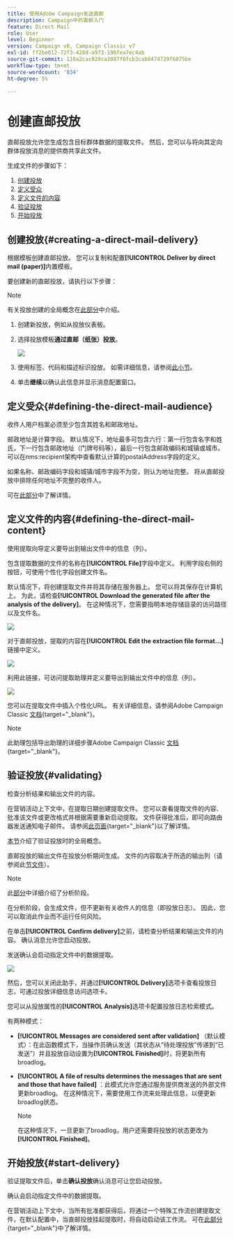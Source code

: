 ```yaml
---
title: 使用Adobe Campaign发送直邮
description: Campaign中的直邮入门
feature: Direct Mail
role: User
level: Beginner
version: Campaign v8, Campaign Classic v7
exl-id: ff2be012-72f3-428d-a973-196fea7ec4ab
source-git-commit: 110a2cac920ca3087f6fcb3cab8474729f6075be
workflow-type: tm+mt
source-wordcount: '834'
ht-degree: 5%

---
```


# 创建直邮投放

直邮投放允许您生成包含目标群体数据的提取文件。 然后，您可以与将向其定向群体投放消息的提供商共享此文件。

生成文件的步骤如下：

1. [创建投放](#creating-a-direct-mail-delivery)
1. [定义受众](#defining-the-direct-mail-audience)
1. [定义文件的内容](#defining-the-direct-mail-content)
1. [验证投放](#validating)
1. [开始投放](#start-delivery)

## 创建投放{#creating-a-direct-mail-delivery}

根据模板创建直邮投放。 您可以复制和配置&#x200B;**[!UICONTROL Deliver by direct mail (paper)]**&#x200B;内置模板。

要创建新的直邮投放，请执行以下步骤：

>[!NOTE]
>
>有关投放创建的全局概念在[此部分](../start/create-message.md)中介绍。

1. 创建新投放，例如从投放仪表板。
1. 选择投放模板&#x200B;**通过直邮（纸张）投放**。

   ![](assets/direct_mail.png)

1. 使用标签、代码和描述标识投放。 如需详细信息，请参阅[此小节](../start/create-message.md#create-the-delivery)。
1. 单击&#x200B;**继续**&#x200B;以确认此信息并显示消息配置窗口。

## 定义受众{#defining-the-direct-mail-audience}

收件人用户档案必须至少包含其姓名和邮政地址。

邮政地址是计算字段。 默认情况下，地址最多可包含六行：第一行包含名字和姓氏，下一行包含邮政地址（门牌号码等），最后一行包含邮政编码和城镇或城市。 可以在nms:recipient架构中查看默认计算的postalAddress字段的定义。

如果名称、邮政编码字段和城镇/城市字段不为空，则认为地址完整。 将从直邮投放中排除任何地址不完整的收件人。

可在[此部分](../start/create-message.md#target-population)中了解详情。

## 定义文件的内容{#defining-the-direct-mail-content}

使用提取向导定义要导出到输出文件中的信息（列）。

包含提取数据的文件的名称在&#x200B;**[!UICONTROL File]**&#x200B;字段中定义。 利用字段右侧的按钮，可使用个性化字段创建文件名。

默认情况下，将创建提取文件并将其存储在服务器上。 您可以将其保存在计算机上。 为此，请检查&#x200B;**[!UICONTROL Download the generated file after the analysis of the delivery]**。 在这种情况下，您需要指明本地存储目录的访问路径以及文件名。

![](assets/s_ncs_user_mail_delivery_local_file.png)

对于直邮投放，提取的内容在&#x200B;**[!UICONTROL Edit the extraction file format...]**&#x200B;链接中定义。

![](assets/s_ncs_user_mail_delivery_format_link.png)

利用此链接，可访问提取助理并定义要导出到输出文件中的信息（列）。

![](assets/s_ncs_user_mail_delivery_format_wz.png)

您可以在提取文件中插入个性化URL。 有关详细信息，请参阅Adobe Campaign Classic [文档](https://experienceleague.adobe.com/docs/campaign-classic/using/designing-content/web-forms/publishing-a-web-form.html){target="_blank"}。

>[!NOTE]
>
>此助理包括导出助理的详细步骤Adobe Campaign Classic [文档](https://experienceleague.adobe.com/docs/campaign-classic/using/getting-started/importing-and-exporting-data/generic-imports-exports/executing-export-jobs.html){target="_blank"}。

## 验证投放{#validating}

检查分析结果和输出文件的内容。

在营销活动上下文中，在提取日期创建提取文件。 您可以查看提取文件的内容、批准该文件或更改格式并根据需要重新启动提取。 文件获得批准后，即可向路由器发送通知电子邮件。 请参阅[此页面](https://experienceleague.adobe.com/docs/campaign/automation/campaign-orchestration/marketing-campaign-approval.html?lang=zh-Hans){target="_blank"}以了解详情。

[本节](../start/create-message.md#validate-the-delivery)介绍了验证投放时的全局概念。

直邮投放的输出文件在投放分析期间生成。 文件的内容取决于所选的输出列（请参阅此[节文件](#defining-the-direct-mail-content)）。

>[!NOTE]
>
>此[部分](delivery-analysis.md)中详细介绍了分析阶段。

在分析阶段，会生成文件，但不更新有关收件人的信息（即投放日志）。 因此，您可以取消此作业而不运行任何风险。

在单击&#x200B;**[!UICONTROL Confirm delivery]**&#x200B;之前，请检查分析结果和输出文件的内容。 确认消息允许您启动投放。

发送确认会启动指定文件中的数据提取。

![](assets/s_ncs_user_postal_del_send_confirm_postal.png)

然后，您可以关闭此助手，并通过&#x200B;**[!UICONTROL Delivery]**&#x200B;选项卡查看投放日志，可通过投放详细信息访问选项卡。

您可以从投放属性的&#x200B;**[!UICONTROL Analysis]**&#x200B;选项卡配置投放日志检索模式。

有两种模式：

* **[!UICONTROL Messages are considered sent after validation]** （默认模式）：在此函数模式下，当操作员确认发送（其状态从“待处理投放”传递到“已发送”）并且投放自动设置为&#x200B;**[!UICONTROL Finished]**&#x200B;时，将更新所有broadlog。
* **[!UICONTROL A file of results determines the messages that are sent and those that have failed]** ：此模式允许您通过服务提供商发送的外部文件更新broadlog。 在这种情况下，需要使用工作流来处理此信息，以便更新broadlog状态。

  >[!NOTE]
  >
  >在这种情况下，一旦更新了broadlog，用户还需要将投放的状态更改为&#x200B;**[!UICONTROL Finished]**。

## 开始投放{#start-delivery}

验证提取文件后，单击&#x200B;**确认投放**&#x200B;确认消息可让您启动投放。

确认会启动指定文件中的数据提取。

在营销活动上下文中，当所有批准都获得后，将通过一个特殊工作流创建提取文件，在默认配置中，当直邮投放挂起提取时，将自动启动该工作流。 可在[此部分](https://experienceleague.adobe.com/docs/campaign/automation/campaign-orchestration/marketing-campaign-deliveries.html?lang=zh-Hans){target="_blank"}中了解详情。

